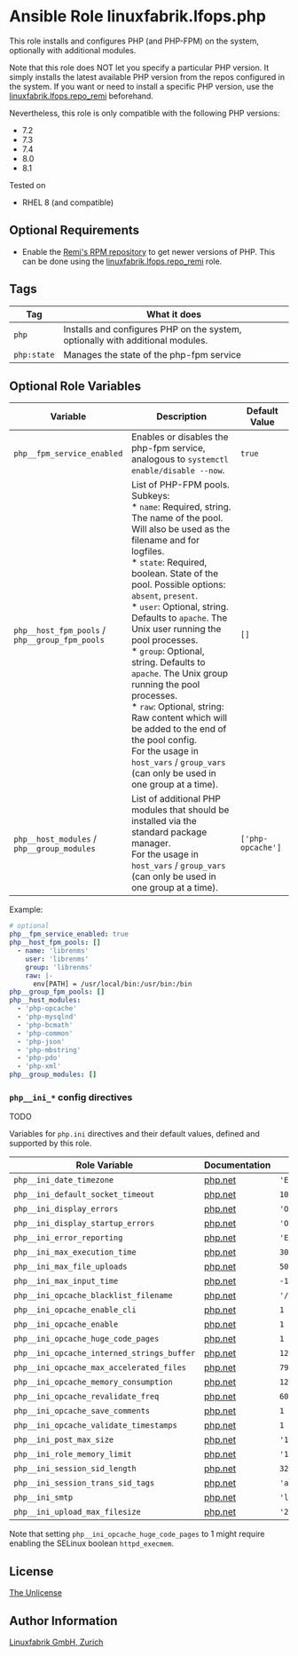 # Ansible Role linuxfabrik.lfops.php

This role installs and configures PHP (and PHP-FPM) on the system, optionally with additional modules.

Note that this role does NOT let you specify a particular PHP version. It simply installs the latest available PHP version from the repos configured in the system. If you want or need to install a specific PHP version, use the [linuxfabrik.lfops.repo_remi](https://github.com/Linuxfabrik/lfops/tree/main/roles/repo_remi) beforehand.

Nevertheless, this role is only compatible with the following PHP versions:

* 7.2
* 7.3
* 7.4
* 8.0
* 8.1

Tested on

* RHEL 8 (and compatible)


## Optional Requirements

* Enable the [Remi's RPM repository](https://rpms.remirepo.net/) to get newer versions of PHP. This can be done using the [linuxfabrik.lfops.repo_remi](https://github.com/Linuxfabrik/lfops/tree/main/roles/repo_remi) role.


## Tags

| Tag         | What it does                                                                   |
| ---         | ------------                                                                   |
| `php`       | Installs and configures PHP on the system, optionally with additional modules. |
| `php:state` | Manages the state of the php-fpm service                                       |


## Optional Role Variables

| Variable | Description | Default Value |
| -------- | ----------- | ------------- |
| `php__fpm_service_enabled` | Enables or disables the php-fpm service, analogous to `systemctl enable/disable --now`. | `true` |
| `php__host_fpm_pools` /<br> `php__group_fpm_pools` | List of PHP-FPM pools. Subkeys:<br> * `name`: Required, string. The name of the pool. Will also be used as the filename and for logfiles.<br> * `state`: Required, boolean. State of the pool. Possible options: `absent`, `present`.<br> * `user`: Optional, string. Defaults to `apache`. The Unix user running the pool processes.<br> * `group`: Optional, string. Defaults to `apache`. The Unix group running the pool processes.<br> * `raw`: Optional, string: Raw content which will be added to the end of the pool config.<br>For the usage in `host_vars` / `group_vars` (can only be used in one group at a time). | `[]` |
| `php__host_modules` /<br> `php__group_modules` | List of additional PHP modules that should be installed via the standard package manager.<br>For the usage in `host_vars` / `group_vars` (can only be used in one group at a time). | `['php-opcache']` |

Example:
```yaml
# optional
php__fpm_service_enabled: true
php__host_fpm_pools: []
  - name: 'librenms'
    user: 'librenms'
    group: 'librenms'
    raw: |-
      env[PATH] = /usr/local/bin:/usr/bin:/bin
php__group_fpm_pools: []
php__host_modules:
  - 'php-opcache'
  - 'php-mysqlnd'
  - 'php-bcmath'
  - 'php-common'
  - 'php-json'
  - 'php-mbstring'
  - 'php-pdo'
  - 'php-xml'
php__group_modules: []
```


### `php__ini_*` config directives

TODO

Variables for `php.ini` directives and their default values, defined and supported by this role.

| Role Variable                              | Documentation                                                         | Default Value                                           |
| -------------                              | -------------                                                         | -------------                                           |
| `php__ini_date_timezone`                   | [php.net](https://www.php.net/manual/en/datetime.configuration.php)   | `'Europe/Zurich'`                                       |
| `php__ini_default_socket_timeout`          | [php.net](https://www.php.net/manual/en/filesystem.configuration.php) | `10`                                                    |
| `php__ini_display_errors`                  | [php.net](https://www.php.net/manual/en/errorfunc.configuration.php)  | `'Off'`                                                 |
| `php__ini_display_startup_errors`          | [php.net](https://www.php.net/manual/en/errorfunc.configuration.php)  | `'Off'`                                                 |
| `php__ini_error_reporting`                 | [php.net](https://www.php.net/manual/en/errorfunc.configuration.php)  | `'E_ALL & ~E_NOTICE & ~E_DEPRECATED & ~E_STRICT'`       |
| `php__ini_max_execution_time`              | [php.net](https://www.php.net/manual/en/info.configuration.php)       | `30`                                                    |
| `php__ini_max_file_uploads`                | [php.net](https://www.php.net/manual/en/ini.core.php)                 | `50`                                                    |
| `php__ini_max_input_time`                  | [php.net](https://www.php.net/manual/en/info.configuration.php)       | `-1`                                                    |
| `php__ini_opcache_blacklist_filename`      | [php.net](https://www.php.net/manual/en/opcache.configuration.php)    | `'/etc/php-zts.d/opcache*.blacklist'`                   |
| `php__ini_opcache_enable_cli`              | [php.net](https://www.php.net/manual/en/opcache.configuration.php)    | `1`                                                     |
| `php__ini_opcache_enable`                  | [php.net](https://www.php.net/manual/en/opcache.configuration.php)    | `1`                                                     |
| `php__ini_opcache_huge_code_pages`         | [php.net](https://www.php.net/manual/en/opcache.configuration.php)    | `1`                                                     |
| `php__ini_opcache_interned_strings_buffer` | [php.net](https://www.php.net/manual/en/opcache.configuration.php)    | `12`                                                    |
| `php__ini_opcache_max_accelerated_files`   | [php.net](https://www.php.net/manual/en/opcache.configuration.php)    | `7963`                                                  |
| `php__ini_opcache_memory_consumption`      | [php.net](https://www.php.net/manual/en/opcache.configuration.php)    | `128`                                                   |
| `php__ini_opcache_revalidate_freq`         | [php.net](https://www.php.net/manual/en/opcache.configuration.php)    | `60`                                                    |
| `php__ini_opcache_save_comments`           | [php.net](https://www.php.net/manual/en/opcache.configuration.php)    | `1`                                                     |
| `php__ini_opcache_validate_timestamps`     | [php.net](https://www.php.net/manual/en/opcache.configuration.php)    | `1`                                                     |
| `php__ini_post_max_size`                   | [php.net](https://www.php.net/manual/en/ini.core.php)                 | `'16M'`                                                 |
| `php__ini_role_memory_limit`               | [php.net](https://www.php.net/manual/en/ini.core.php)                 | `'128M'`                                                |
| `php__ini_session_sid_length`              | [php.net](https://www.php.net/manual/en/session.configuration.php)    | `32`                                                    |
| `php__ini_session_trans_sid_tags`          | [php.net](https://www.php.net/manual/en/session.configuration.php)    | `'a=href,area=href,frame=src,input=src,form=fakeentry'` |
| `php__ini_smtp`                            | [php.net](https://www.php.net/manual/en/mail.configuration.php)       | `'localhost'`                                           |
| `php__ini_upload_max_filesize`             | [php.net](https://www.php.net/manual/en/ini.core.php)                 | `'20M'`                                                 |

Note that setting `php__ini_opcache_huge_code_pages` to 1 might require enabling the SELinux boolean `httpd_execmem`.


## License

[The Unlicense](https://unlicense.org/)


## Author Information

[Linuxfabrik GmbH, Zurich](https://www.linuxfabrik.ch)
